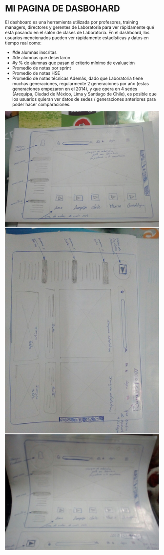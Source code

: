 # MI PAGINA DE DASBOHARD
El dashboard es una herramienta utilizada por profesores, training managers, directores y gerentes de Laboratoria para ver rápidamente qué está pasando en el salón de clases de Laboratoria. En el dashboard, los usuarios mencionados pueden ver rápidamente estadísticas y datos en tiempo real como:

* #de alumnas inscritas
* #de alumnas que desertaron
* #y % de alumnas que pasan el criterio mínimo de evaluación
* Promedio de notas por sprint
* Promedio de notas HSE
* Promedio de notas técnicas
Además, dado que Laboratoria tiene muchas generaciones, regularmente 2 generaciones por año (estas generaciones empezaron en el 2014), y que opera en 4 sedes (Arequipa, Ciudad de México, Lima y Santiago de Chile), es posible que los usuarios quieran ver datos de sedes / generaciones anteriores para poder hacer comparaciones.

![texto](assets/images/IMG1.jpg)
![texto](assets/images/IMG2.jpg)
![texto](assets/images/IMG3.jpg)
